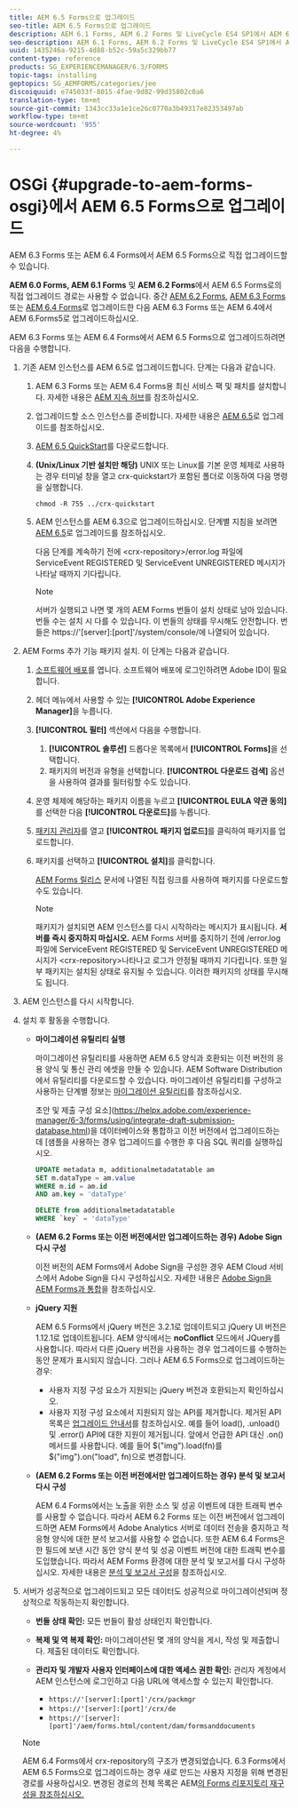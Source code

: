 ```yaml
---
title: AEM 6.5 Forms으로 업그레이드
seo-title: AEM 6.5 Forms으로 업그레이드
description: AEM 6.1 Forms, AEM 6.2 Forms 및 LiveCycle ES4 SP1에서 AEM 6.3 Forms으로 직접 업그레이드할 수 있습니다.
seo-description: AEM 6.1 Forms, AEM 6.2 Forms 및 LiveCycle ES4 SP1에서 AEM 6.3 Forms으로 직접 업그레이드할 수 있습니다.
uuid: 1435246a-9215-4d88-b52c-59a5c329bb77
content-type: reference
products: SG_EXPERIENCEMANAGER/6.3/FORMS
topic-tags: installing
geptopics: SG_AEMFORMS/categories/jee
discoiquuid: e745033f-8015-4fae-9d82-99d35802c0a6
translation-type: tm+mt
source-git-commit: 1343cc33a1e1ce26c0770a3b49317e82353497ab
workflow-type: tm+mt
source-wordcount: '955'
ht-degree: 4%

---
```



# OSGi {#upgrade-to-aem-forms-osgi}에서 AEM 6.5 Forms으로 업그레이드

AEM 6.3 Forms 또는 AEM 6.4 Forms에서 AEM 6.5 Forms으로 직접 업그레이드할 수 있습니다.

**AEM 6.0 Forms, AEM 6.1 Forms** 및 **AEM 6.2 Forms**&#x200B;에서 AEM 6.5 Forms로의 직접 업그레이드 경로는 사용할 수 없습니다. 중간 [AEM 6.2 Forms](https://helpx.adobe.com/experience-manager/6-2/forms/using/upgrade.html), [AEM 6.3 Forms](https://helpx.adobe.com/experience-manager/6-3/forms/using/upgrade.html) 또는 [AEM 6.4 Forms](/help/forms/using/upgrade.md)로 업그레이드한 다음 AEM 6.3 Forms 또는 AEM 6.4에서 AEM 6.Forms5로 업그레이드하십시오.

AEM 6.3 Forms 또는 AEM 6.4 Forms에서 AEM 6.5 Forms으로 업그레이드하려면 다음을 수행합니다.

1. 기존 AEM 인스턴스를 AEM 6.5로 업그레이드합니다. 단계는 다음과 같습니다.

   1. AEM 6.3 Forms 또는 AEM 6.4 Forms용 최신 서비스 팩 및 패치를 설치합니다. 자세한 내용은 [AEM 지속 허브](https://helpx.adobe.com/kr/experience-manager/aem-releases-updates.html)를 참조하십시오.
   1. 업그레이드할 소스 인스턴스를 준비합니다. 자세한 내용은 [AEM 6.5](/help/sites-deploying/upgrade.md)로 업그레이드를 참조하십시오.
   1. [AEM 6.5 QuickStart](/help/sites-deploying/deploy.md#getting%20the%20software)를 다운로드합니다.
   1. **(Unix/Linux 기반 설치만 해당)** UNIX 또는 Linux를 기본 운영 체제로 사용하는 경우 터미널 창을 열고 crx-quickstart가 포함된 폴더로 이동하여 다음 명령을 실행합니다.

      `chmod -R 755 ../crx-quickstart`

   1. AEM 인스턴스를 AEM 6.3으로 업그레이드하십시오. 단계별 지침을 보려면 [AEM 6.5](/help/sites-deploying/upgrade.md)로 업그레이드를 참조하십시오.

      다음 단계를 계속하기 전에 &lt;crx-repository>/error.log 파일에 ServiceEvent REGISTERED 및 ServiceEvent UNREGISTERED 메시지가 나타날 때까지 기다립니다.

      >[!NOTE]
      >
      >서버가 실행되고 나면 몇 개의 AEM Forms 번들이 설치 상태로 남아 있습니다. 번들 수는 설치 시 다를 수 있습니다. 이 번들의 상태를 무시해도 안전합니다. 번들은 https://&#39;[server]:[port]&#39;/system/console/에 나열되어 있습니다.

1. AEM Forms 추가 기능 패키지 설치. 이 단계는 다음과 같습니다.

   1. [소프트웨어 배포](https://experience.adobe.com/downloads)를 엽니다. 소프트웨어 배포에 로그인하려면 Adobe ID이 필요합니다.
   1. 헤더 메뉴에서 사용할 수 있는 **[!UICONTROL Adobe Experience Manager]**&#x200B;을 누릅니다.
   1. **[!UICONTROL 필터]** 섹션에서 다음을 수행합니다.
      1. **[!UICONTROL 솔루션]** 드롭다운 목록에서 **[!UICONTROL Forms]**&#x200B;을 선택합니다.
      1. 패키지의 버전과 유형을 선택합니다. **[!UICONTROL 다운로드 검색]** 옵션을 사용하여 결과를 필터링할 수도 있습니다.
   1. 운영 체제에 해당하는 패키지 이름을 누르고 **[!UICONTROL EULA 약관 동의]**&#x200B;를 선택한 다음 **[!UICONTROL 다운로드]**&#x200B;를 누릅니다.
   1. [패키지 관리자](https://docs.adobe.com/content/help/ko-KR/experience-manager-65/administering/contentmanagement/package-manager.html)를 열고 **[!UICONTROL 패키지 업로드]**&#x200B;를 클릭하여 패키지를 업로드합니다.
   1. 패키지를 선택하고 **[!UICONTROL 설치]**&#x200B;를 클릭합니다.

      [AEM Forms 릴리스](https://helpx.adobe.com/kr/aem-forms/kb/aem-forms-releases.html) 문서에 나열된 직접 링크를 사용하여 패키지를 다운로드할 수도 있습니다.

      >[!NOTE]
      >
      >패키지가 설치되면 AEM 인스턴스를 다시 시작하라는 메시지가 표시됩니다. **서버를 즉시 중지하지 마십시오.** AEM Forms 서버를 중지하기 전에 /error.log 파일에 ServiceEvent REGISTERED 및 ServiceEvent UNREGISTERED 메시지가  &lt;crx-repository>나타나고 로그가 안정될 때까지 기다립니다. 또한 일부 패키지는 설치된 상태로 유지될 수 있습니다. 이러한 패키지의 상태를 무시해도 됩니다.

1. AEM 인스턴스를 다시 시작합니다.

1. 설치 후 활동을 수행합니다.

   * **마이그레이션 유틸리티 실행**

      마이그레이션 유틸리티를 사용하면 AEM 6.5 양식과 호환되는 이전 버전의 응용 양식 및 통신 관리 에셋을 만들 수 있습니다. AEM Software Distribution에서 유틸리티를 다운로드할 수 있습니다. 마이그레이션 유틸리티를 구성하고 사용하는 단계별 정보는 [마이그레이션 유틸리티](../../forms/using/migration-utility.md)를 참조하십시오.

      초안 및 제출 구성 요소](https://helpx.adobe.com/experience-manager/6-3/forms/using/integrate-draft-submission-database.html)을 데이터베이스와 통합하고 이전 버전에서 업그레이드하는 데 [샘플을 사용하는 경우 업그레이드를 수행한 후 다음 SQL 쿼리를 실행하십시오.

      ```sql
      UPDATE metadata m, additionalmetadatatable am
      SET m.dataType = am.value
      WHERE m.id = am.id
      AND am.key = 'dataType'
      ```

      ```sql
      DELETE from additionalmetadatatable
      WHERE `key` = 'dataType'
      ```

   * **(AEM 6.2 Forms 또는 이전 버전에서만 업그레이드하는 경우) Adobe Sign 다시 구성**

      이전 버전의 AEM Forms에서 Adobe Sign을 구성한 경우 AEM Cloud 서비스에서 Adobe Sign을 다시 구성하십시오. 자세한 내용은 [Adobe Sign을 AEM Forms과 통합](../../forms/using/adobe-sign-integration-adaptive-forms.md)을 참조하십시오.

   * **jQuery 지원**

      AEM 6.5 Forms에서 jQuery 버전은 3.2.1로 업데이트되고 jQuery UI 버전은 1.12.1로 업데이트됩니다. AEM 양식에서는 **noConflict** 모드에서 JQuery를 사용합니다. 따라서 다른 jQuery 버전을 사용하는 경우 업그레이드를 수행하는 동안 문제가 표시되지 않습니다. 그러나 AEM 6.5 Forms으로 업그레이드하는 경우:

      * 사용자 지정 구성 요소가 지원되는 jQuery 버전과 호환되는지 확인하십시오.
      * 사용자 지정 구성 요소에서 지원되지 않는 API를 제거합니다. 제거된 API 목록은 [업그레이드 안내서](https://jquery.com/upgrade-guide/3.0/)를 참조하십시오. 예를 들어 load(), .unload() 및 .error() API에 대한 지원이 제거됩니다. 앞에서 언급한 API 대신 .on() 메서드를 사용합니다. 예를 들어 $(&quot;img&quot;).load(fn)를 $(&quot;img&quot;).on(&quot;load&quot;, fn)으로 변경합니다.
   * **(AEM 6.2 Forms 또는 이전 버전에서만 업그레이드하는 경우) 분석 및 보고서 다시 구성**

      AEM 6.4 Forms에서는 노출을 위한 소스 및 성공 이벤트에 대한 트래픽 변수를 사용할 수 없습니다. 따라서 AEM 6.2 Forms 또는 이전 버전에서 업그레이드하면 AEM Forms에서 Adobe Analytics 서버로 데이터 전송을 중지하고 적응형 양식에 대한 분석 보고서를 사용할 수 없습니다. 또한 AEM 6.4 Forms은 한 필드에 보낸 시간 동안 양식 분석 및 성공 이벤트 버전에 대한 트래픽 변수를 도입했습니다. 따라서 AEM Forms 환경에 대한 분석 및 보고서를 다시 구성하십시오. 자세한 내용은 [분석 및 보고서 구성](../../forms/using/configure-analytics-forms-documents.md)을 참조하십시오.


1. 서버가 성공적으로 업그레이드되고 모든 데이터도 성공적으로 마이그레이션되며 정상적으로 작동하는지 확인합니다.

   * **번들 상태 확인:** 모든 번들이 활성 상태인지 확인합니다.
   * **복제 및 역 복제 확인:** 마이그레이션된 몇 개의 양식을 게시, 작성 및 제출합니다. 제출된 데이터도 확인합니다.
   * **관리자 및 개발자 사용자 인터페이스에 대한 액세스 권한 확인:** 관리자 계정에서 AEM 인스턴스에 로그인하고 다음 URL에 액세스할 수 있는지 확인합니다.

      * `https://'[server]:[port]'/crx/packmgr`
      * `https://'[server]:[port]'/crx/de`
      * `https://'[server]:[port]'/aem/forms.html/content/dam/formsanddocuments`

   >[!NOTE]
   AEM 6.4 Forms에서 crx-repository의 구조가 변경되었습니다. 6.3 Forms에서 AEM 6.5 Forms으로 업그레이드하는 경우 새로 만드는 사용자 지정을 위해 변경된 경로를 사용하십시오. 변경된 경로의 전체 목록은 AEM[의 Forms 리포지토리 재구성을 참조하십시오.](/help/sites-deploying/forms-repository-restructuring-in-aem-6-5.md)

